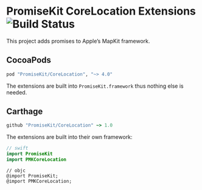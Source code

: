 # PromiseKit CoreLocation Extensions ![Build Status]

This project adds promises to Apple’s MapKit framework.

## CocoaPods

```ruby
pod "PromiseKit/CoreLocation", "~> 4.0"
```

The extensions are built into `PromiseKit.framework` thus nothing else is needed.

## Carthage

```ruby
github "PromiseKit/CoreLocation" ~> 1.0
```

The extensions are built into their own framework:

```swift
// swift
import PromiseKit
import PMKCoreLocation
```

```objc
// objc
@import PromiseKit;
@import PMKCoreLocation;
```


[Build Status]: https://travis-ci.org/PromiseKit/CoreLocation.svg?branch=master
